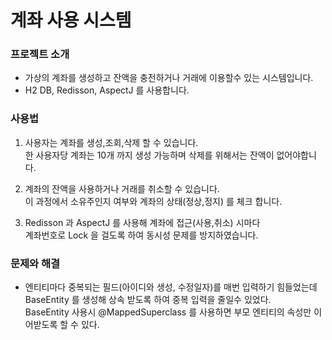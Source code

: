 # 계좌 사용 시스템

### 프로젝트 소개
* 가상의 계좌를 생성하고 잔액을 충전하거나 거래에 이용할수 있는 시스템입니다.
* H2 DB, Redisson, AspectJ 를 사용합니다.

### 사용법
1. 사용자는 계좌를 생성,조회,삭제 할 수 있습니다.  
   한 사용자당 계좌는 10개 까지 생성 가능하며 삭제를 위해서는 잔액이 없어야합니다.

2. 계좌의 잔액을 사용하거나 거래를 취소할 수 있습니다.  
   이 과정에서 소유주인지 여부와 계좌의 상태(정상,정지) 를 체크 합니다.

3. Redisson 과 AspectJ 를 사용해 계좌에 접근(사용,취소) 시마다  
   계좌번호로 Lock 을 걸도록 하여 동시성 문제를 방지하였습니다.

### 문제와 해결
* 엔티티마다 중복되는 필드(아이디와 생성, 수정일자)를 매번 입력하기 힘들었는데  
  BaseEntity 를 생성해 상속 받도록 하여 중복 입력을 줄일수 있었다.  
  BaseEntity 사용시 @MappedSuperclass 를 사용하면 부모 엔티티의 속성만 이어받도록 할 수 있다.

